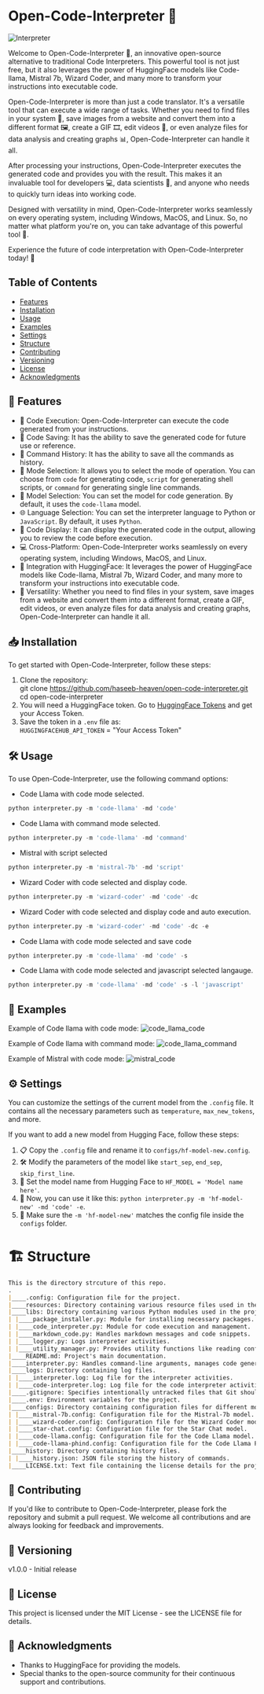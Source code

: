 # Open-Code-Interpreter 🚀

![Interpreter](https://github.com/haseeb-heaven/open-code-interpreter/blob/main/resources/movie.gif?raw=true)

Welcome to Open-Code-Interpreter 🎉, an innovative open-source alternative to traditional Code Interpreters. This powerful tool is not just free, but it also leverages the power of HuggingFace models like Code-llama, Mistral 7b, Wizard Coder, and many more to transform your instructions into executable code.

Open-Code-Interpreter is more than just a code translator. It's a versatile tool that can execute a wide range of tasks. Whether you need to find files in your system 📂, save images from a website and convert them into a different format 🖼️, create a GIF 🎞️, edit videos 🎥, or even analyze files for data analysis and creating graphs 📊, Open-Code-Interpreter can handle it all.

After processing your instructions, Open-Code-Interpreter executes the generated code and provides you with the result. This makes it an invaluable tool for developers 💻, data scientists 🧪, and anyone who needs to quickly turn ideas into working code.

Designed with versatility in mind, Open-Code-Interpreter works seamlessly on every operating system, including Windows, MacOS, and Linux. So, no matter what platform you're on, you can take advantage of this powerful tool 💪.

Experience the future of code interpretation with Open-Code-Interpreter today! 🚀

## Table of Contents
- [Features](#🌟-features)
- [Installation](#📥-installation)
- [Usage](#️🛠️-usage)
- [Examples](#📖-examples)
- [Settings](#️⚙️-settings)
- [Structure](#🏗️-structure)
- [Contributing](#🤝-contributing)
- [Versioning](#📌-versioning)
- [License](#📜-license)
- [Acknowledgments](#🙏-acknowledgments)

## 🌟 Features

- 🚀 Code Execution: Open-Code-Interpreter can execute the code generated from your instructions.
- 💾 Code Saving: It has the ability to save the generated code for future use or reference.
- 📜 Command History: It has the ability to save all the commands as history.
- 🔄 Mode Selection: It allows you to select the mode of operation. You can choose from `code` for generating code, `script` for generating shell scripts, or `command` for generating single line commands.
- 🧠 Model Selection: You can set the model for code generation. By default, it uses the `code-llama` model.
- 🌐 Language Selection: You can set the interpreter language to Python or `JavaScript`. By default, it uses `Python`.
- 👀 Code Display: It can display the generated code in the output, allowing you to review the code before execution.
- 💻 Cross-Platform: Open-Code-Interpreter works seamlessly on every operating system, including Windows, MacOS, and Linux.
- 🤝 Integration with HuggingFace: It leverages the power of HuggingFace models like Code-llama, Mistral 7b, Wizard Coder, and many more to transform your instructions into executable code.
- 🎯 Versatility: Whether you need to find files in your system, save images from a website and convert them into a different format, create a GIF, edit videos, or even analyze files for data analysis and creating graphs, Open-Code-Interpreter can handle it all.

## 📥 Installation

To get started with Open-Code-Interpreter, follow these steps:</br>

1. Clone the repository:</br>
git clone https://github.com/haseeb-heaven/open-code-interpreter.git</br>
cd open-code-interpreter</br>
2. You will need a HuggingFace token. Go to [HuggingFace Tokens](https://huggingface.co/settings/tokens) and get your Access Token.</br>
3. Save the token in a `.env` file as:</br>
`HUGGINGFACEHUB_API_TOKEN` = "Your Access Token"

## 🛠️ Usage

To use Open-Code-Interpreter, use the following command options:

- Code Llama with code mode selected.
```python
python interpreter.py -m 'code-llama' -md 'code'
```
- Code Llama with command mode selected.
```python
python interpreter.py -m 'code-llama' -md 'command'
```
- Mistral with script selected
```python
python interpreter.py -m 'mistral-7b' -md 'script'
```
- Wizard Coder with code selected and display code.
```python
python interpreter.py -m 'wizard-coder' -md 'code' -dc
```
- Wizard Coder with code selected and display code and auto execution.
```python
python interpreter.py -m 'wizard-coder' -md 'code' -dc -e
```
- Code Llama with code mode selected and save code
```python
python interpreter.py -m 'code-llama' -md 'code' -s
```
- Code Llama with code mode selected and javascript selected langauge.
```python
python interpreter.py -m 'code-llama' -md 'code' -s -l 'javascript'
```

## 📖 Examples

Example of Code llama with code mode:
![code_llama_code](https://github.com/haseeb-heaven/open-code-interpreter/blob/main/resources/code-llama-code.png?raw=true "Code Llama Code Mode")</br>

Example of Code llama with command mode:
![code_llama_command](https://github.com/haseeb-heaven/open-code-interpreter/blob/main/resources/code-llama-command.png?raw=true "Code Llama Command Mode")</br>

Example of Mistral with code mode:
![mistral_code](https://github.com/haseeb-heaven/open-code-interpreter/blob/main/resources/mistral-code.png?raw=true "Mistral Code Mode")</br>


## ⚙️ Settings
You can customize the settings of the current model from the `.config` file. It contains all the necessary parameters such as `temperature`, `max_new_tokens`, and more.

If you want to add a new model from Hugging Face, follow these steps:

1. 📋 Copy the `.config` file and rename it to `configs/hf-model-new.config`.
2. 🛠️ Modify the parameters of the model like `start_sep`, `end_sep`, `skip_first_line`.
3. 📝 Set the model name from Hugging Face to `HF_MODEL = 'Model name here'`.
4. 🚀 Now, you can use it like this: `python interpreter.py -m 'hf-model-new' -md 'code' -e`.
5. 📁 Make sure the `-m 'hf-model-new'` matches the config file inside the `configs` folder.

# 🏗️ Structure
```markdown
This is the directory strcuture of this repo.
.
|____.config: Configuration file for the project.
|____resources: Directory containing various resource files used in the project.
|____libs: Directory containing various Python modules used in the project.
| |____package_installer.py: Module for installing necessary packages.
| |____code_interpreter.py: Module for code execution and management.
| |____markdown_code.py: Handles markdown messages and code snippets.
| |____logger.py: Logs interpreter activities.
| |____utility_manager.py: Provides utility functions like reading configs and getting OS platform.
|____README.md: Project's main documentation.
|____interpreter.py: Handles command-line arguments, manages code generation, and executes code.
|____logs: Directory containing log files.
| |____interpreter.log: Log file for the interpreter activities.
| |____code-interpreter.log: Log file for the code interpreter activities.
|____.gitignore: Specifies intentionally untracked files that Git should ignore.
|____.env: Environment variables for the project.
|____configs: Directory containing configuration files for different models.
| |____mistral-7b.config: Configuration file for the Mistral-7b model.
| |____wizard-coder.config: Configuration file for the Wizard Coder model.
| |____star-chat.config: Configuration file for the Star Chat model.
| |____code-llama.config: Configuration file for the Code Llama model.
| |____code-llama-phind.config: Configuration file for the Code Llama Phind model.
|____history: Directory containing history files.
| |____history.json: JSON file storing the history of commands.
|____LICENSE.txt: Text file containing the license details for the project.
```

## 🤝 Contributing

If you'd like to contribute to Open-Code-Interpreter, please fork the repository and submit a pull request. We welcome all contributions and are always looking for feedback and improvements.

## 📌 Versioning

v1.0.0 - Initial release

## 📜 License

This project is licensed under the MIT License - see the LICENSE file for details.

## 🙏 Acknowledgments

- Thanks to HuggingFace for providing the models.
- Special thanks to the open-source community for their continuous support and contributions.